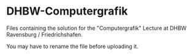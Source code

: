 # DHBW-Computergrafik

Files containing the solution for the "Computergrafik" Lecture at DHBW Ravensburg / Friedrichshafen.

You may have to rename the file before uploading it.
